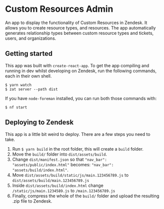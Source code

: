 # Custom Resources Admin

An app to display the functionality of Custom Resources in Zendesk. It allows you to create resource types, and resources. The app automatically generates relationship types between custom resource types and tickets, users, and organizations.

## Getting started

This app was built with `create-react-app`. To get the app compiling and running in dev whilst developing on Zendesk, run the following commands, each in their own shell.

```
$ yarn watch
$ zat server --path dist
```

If you have `node-foreman` installed, you can run both those commands with:

```
$ nf start
```

## Deploying to Zendesk

This app is a little bit weird to deploy. There are a few steps you need to take.

1. Run `$ yarn build` in the root folder, this will create a `build` folder.
2. Move the `build/` folder into `dist/assets/build`.
3. Change `dist/manifest.json` so that `"nav_bar": "assets/public/index.html"` becomes: `"nav_bar": "assets/build/index.html"`.
4. Move `dist/assets/build/static/js/main.123456789.js` to `dist/assets/build/main.123456789.js`
5. Inside `dist/assets/build/index.html` change `/static/js/main.1234589.js` to `/main.123456789.js`
6. Finally, compress the whole of the `build/` folder and upload the resulting .zip file to Zendesk.